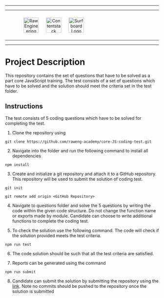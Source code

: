 <hr/>
<hr/>
<div style="width:80%; margin:auto">
<img src="https://cdn.fs.teachablecdn.com/x9yTAU9KTOSTBuyNAwHh" alt="Raw Engineering Logo" height="50px" width="auto" display="inline" style="text-align:center; padding:10px">
<img src="https://cdn.fs.teachablecdn.com/r5Y7qjbqT06GjMS4QA0W" alt="Contentstack Logo" height="50px" width="auto"display="inline" style="text-align:center; padding:10px">
<img src="https://cdn.fs.teachablecdn.com/Im7e2oBzRcK0CpFhP679" alt="Surfboard Logo" height="50px" width="auto" display="inline" style="text-align:center; padding:10px" >
</div>
<hr/>
<hr/>

# Project Description

This repository contains the set of questions that have to be solved as a part core JavaScript training. The test consists of a set of questions which have to be solved and the solution should meet the criteria set in the test folder.

## Instructions

The test consists of 5 coding questions which have to be solved for completing the test.

1. Clone the repository using 
```
git clone https://github.com/raweng-academy/core-JS-coding-test.git
```
2. Navigate into the folder and run the following command to install all dependencies 
```
npm install 
```
3. Create and initialize a git repository and attach it to a GitHub repository. This repository will be used to submit the solution of coding test.
```
git init 
```
```
git remote add origin <GitHub Repository>
```
4. Navigate to questions folder and solve the 5 questions by writing the code within the given code structure. Do not change the function name or exports made by module. Candidate can choose to write additional functions to complete the coding test.

5. To check the solution use the following command. The code will check if the solution provided meets the test criteria. 
```
npm run test
```

6. The code solution should be such that all the test criteria are satisfied. 

7. Reports can be generated using the command 
```
npm run submit 
```

8. Candidate can submit the solution by submitting the repository using the [link](https://forms.gle/jJhsRHz18e57VbdT8). Note no commits should be pushed to the repository once the solution is submitted 
